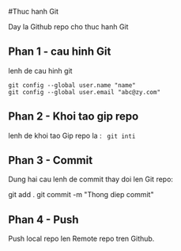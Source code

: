 #Thuc hanh Git

Day la Github repo cho thuc hanh Git


## Phan 1 - cau hinh Git
lenh de cau hinh git
```
git config --global user.name "name"
git config --global user.email "abc@zy.com"
```
## Phan 2 - Khoi tao gip repo
lenh de khoi tao Gip repo la :
 ` git inti`

## Phan 3 - Commit

Dung hai cau lenh de commit thay doi len Git repo:

git add .
git commit -m "Thong diep commit"


## Phan 4 - Push
Push local repo len Remote repo tren Github.
